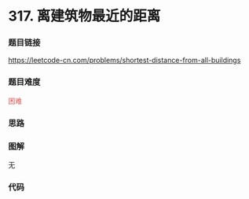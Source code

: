 # 317. 离建筑物最近的距离

### 题目链接

https://leetcode-cn.com/problems/shortest-distance-from-all-buildings

### 题目难度

<font color=#D9534F>困难</font>

### 思路



### 图解

无

### 代码

```python
```